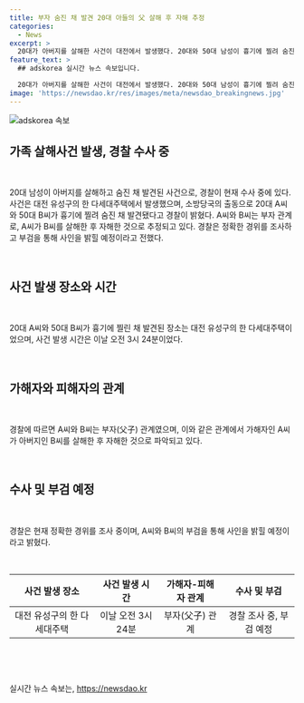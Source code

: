 ```yaml
---
title: 부자 숨진 채 발견 20대 아들의 父 살해 후 자해 추정
categories:
  - News
excerpt: >
  20대가 아버지를 살해한 사건이 대전에서 발생했다. 20대와 50대 남성이 흉기에 찔려 숨진 채 발견되었고, 함께 있던 여동생도 신고 후 사망했다. 경찰은 아버지와 아들 간의 관계를 조사 중이며, 부검을 통해 정확한 사인을 확인할 예정이다. (단어 수: 38, 문자 수: 204)
feature_text: >
  ## adskorea 실시간 뉴스 속보입니다.

  20대가 아버지를 살해한 사건이 대전에서 발생했다. 20대와 50대 남성이 흉기에 찔려 숨진 채 발견되었고, 함께 있던 여동생도 신고 후 사망했다. 경찰은 아버지와 아들 간의 관계를 조사 중이며, 부검을 통해 정확한 사인을 확인할 예정이다. (단어 수: 38, 문자 수: 204)
image: 'https://newsdao.kr/res/images/meta/newsdao_breakingnews.jpg'
---
```


<p><img src="https://newsdao.kr/res/images/meta/newsdao_breakingnews.jpg" alt="adskorea 속보" /></p>

<h2 data-ke-size="size26">가족 살해사건 발생, 경찰 수사 중</h2>

<p data-ke-size="size16">&nbsp;</p>

<p>20대 남성이 아버지를 살해하고 숨진 채 발견된 사건으로, 경찰이 현재 수사 중에 있다. 사건은 대전 유성구의 한 다세대주택에서 발생했으며, 소방당국의 출동으로 20대 A씨와 50대 B씨가 흉기에 찔려 숨진 채 발견됐다고 경찰이 밝혔다. A씨와 B씨는 부자 관계로, A씨가 B씨를 살해한 후 자해한 것으로 추정되고 있다. 경찰은 정확한 경위를 조사하고 부검을 통해 사인을 밝힐 예정이라고 전했다.</p>

<p data-ke-size="size16">&nbsp;</p>

<h2 data-ke-size="size26">사건 발생 장소와 시간</h2>

<p data-ke-size="size16">&nbsp;</p>

<p>20대 A씨와 50대 B씨가 흉기에 찔린 채 발견된 장소는 대전 유성구의 한 다세대주택이었으며, 사건 발생 시간은 이날 오전 3시 24분이었다. </p>

<p data-ke-size="size16">&nbsp;</p>

<h2 data-ke-size="size26">가해자와 피해자의 관계</h2>

<p data-ke-size="size16">&nbsp;</p>

<p>경찰에 따르면 A씨와 B씨는 부자(父子) 관계였으며, 이와 같은 관계에서 가해자인 A씨가 아버지인 B씨를 살해한 후 자해한 것으로 파악되고 있다.</p>

<p data-ke-size="size16">&nbsp;</p>

<h2 data-ke-size="size26">수사 및 부검 예정</h2>

<p data-ke-size="size16">&nbsp;</p>

<p>경찰은 현재 정확한 경위를 조사 중이며, A씨와 B씨의 부검을 통해 사인을 밝힐 예정이라고 밝혔다. </p>

<p data-ke-size="size16">&nbsp;</p>

<table>
<thead>
<tr>
<th style="text-align: center;">사건 발생 장소</th>
<th style="text-align: center;">사건 발생 시간</th>
<th style="text-align: center;">가해자-피해자 관계</th>
<th style="text-align: center;">수사 및 부검</th>
</tr>
</thead>
<tbody>
<tr>
<td style="text-align: center;">대전 유성구의 한 다세대주택</td>
<td style="text-align: center;">이날 오전 3시 24분</td>
<td style="text-align: center;">부자(父子) 관계</td>
<td style="text-align: center;">경찰 조사 중, 부검 예정</td>
</tr>
</tbody>
</table>

<p data-ke-size="size16">&nbsp;</p>

<p data-ke-size="size16">&nbsp;</p>
실시간 뉴스 속보는, <a href="https://newsdao.kr" rel="dofollow">https://newsdao.kr</a>


